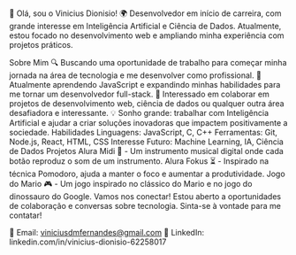 👋 Olá, sou o Vinicius Dionisio!
🌍 Desenvolvedor em início de carreira, com grande interesse em Inteligência Artificial e Ciência de Dados. Atualmente, estou focado no desenvolvimento web e ampliando minha experiência com projetos práticos.

Sobre Mim
🔍 Buscando uma oportunidade de trabalho para começar minha jornada na área de tecnologia e me desenvolver como profissional.
🌱 Atualmente aprendendo JavaScript e expandindo minhas habilidades para me tornar um desenvolvedor full-stack.
🤝 Interessado em colaborar em projetos de desenvolvimento web, ciência de dados ou qualquer outra área desafiadora e interessante.
💡 Sonho grande: trabalhar com Inteligência Artificial e ajudar a criar soluções inovadoras que impactem positivamente a sociedade.
Habilidades
Linguagens: JavaScript, C, C++
Ferramentas: Git, Node.js, React, HTML, CSS
Interesse Futuro: Machine Learning, IA, Ciência de Dados
Projetos
Alura Midi 🎵 - Um instrumento musical digital onde cada botão reproduz o som de um instrumento.
Alura Fokus ⏳ - Inspirado na técnica Pomodoro, ajuda a manter o foco e aumentar a produtividade.
Jogo do Mario 🎮 - Um jogo inspirado no clássico do Mario e no jogo do dinossauro do Google.
Vamos nos conectar!
Estou aberto a oportunidades de colaboração e conversas sobre tecnologia. Sinta-se à vontade para me contatar!

📧 Email: viniciusdmfernandes@gmail.com
💼 LinkedIn: linkedin.com/in/vinicius-dionisio-62258017

